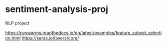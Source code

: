 # sentiment-analysis-proj
NLP project



https://pyswarms.readthedocs.io/en/latest/examples/feature_subset_selection.html
https://keras.io/layers/core/
